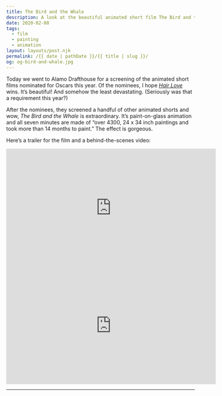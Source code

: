 ```yaml
---
title: The Bird and the Whale
description: A look at the beautiful animated short film The Bird and the Whale.
date: 2020-02-08
tags: 
  - film
  - painting
  - animation
layout: layouts/post.njk
permalink: /{{ date | pathDate }}/{{ title | slug }}/
og: og-bird-and-whale.jpg
---
```


Today we went to Alamo Drafthouse for a screening of the animated short films nominated for Oscars this year. Of the nominees, I hope [_Hair Love_](https://youtu.be/kNw8V_Fkw28) wins. It’s beautiful! And somehow the least devastating. (Seriously was that a requirement this year?)

After the nominees, they screened a handful of other animated shorts and wow, _The Bird and the Whale_ is extraordinary. It’s paint-on-glass animation and all seven minutes are made of “over 4300, 24 x 34 inch paintings and took more than 14 months to paint.” The effect is gorgeous.

Here’s a trailer for the film and a behind-the-scenes video:

<iframe class="youtube-video" width="560" height="315" src="https://www.youtube.com/embed/CSyu16v6yCo" title="YouTube video player" frameborder="0" allow="accelerometer; autoplay; clipboard-write; encrypted-media; gyroscope; picture-in-picture; web-share" allowfullscreen></iframe>

<iframe class="youtube-video" width="560" height="315" src="https://www.youtube.com/embed/cciyyAndgYQ" title="YouTube video player" frameborder="0" allow="accelerometer; autoplay; clipboard-write; encrypted-media; gyroscope; picture-in-picture; web-share" allowfullscreen></iframe>

---
